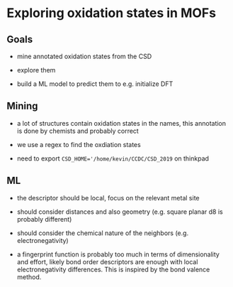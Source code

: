 # Exploring oxidation states in MOFs

## Goals
* mine annotated oxidation states from the CSD

* explore them

* build a ML model to predict them to e.g. initialize DFT


## Mining
* a lot of structures contain oxidation states in the names, this annotation is done by chemists and probably correct

* we use a regex to find the oxdiation states

* need to export `CSD_HOME='/home/kevin/CCDC/CSD_2019` on thinkpad

## ML
* the descriptor should be local, focus on the relevant metal site

* should consider distances and also geometry (e.g. square planar d8 is probably different)

* should consider the chemical nature of the neighbors (e.g. electronegativity)

* a fingerprint function is probably too much in terms of dimensionality and effort, likely bond order descriptors are
  enough with local electronegativity differences. This is inspired by the bond valence method.

